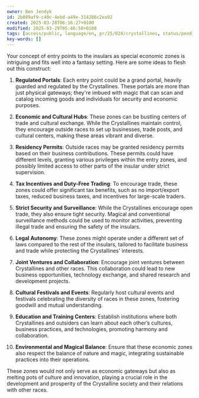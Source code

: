 ```yaml
---
owner: Ben Jendyk
id: 2b089af9-c40c-4ebd-a49e-314286c2ea92
created: 2025-03-28T06:16:27+0100
modified: 2025-03-29T05:46:50+0100
tags: [access/public, language/en, pr/25/028/crystallines, status/pending]
key-words: []
---
```


Your concept of entry points to the insulars as special economic zones is intriguing and fits well into a fantasy setting. Here are some ideas to flesh out this construct:

1. **Regulated Portals**: Each entry point could be a grand portal, heavily guarded and regulated by the Crystallines. These portals are more than just physical gateways; they're imbued with magic that can scan and catalog incoming goods and individuals for security and economic purposes.

2. **Economic and Cultural Hubs**: These zones can be bustling centers of trade and cultural exchange. While the Crystallines maintain control, they encourage outside races to set up businesses, trade posts, and cultural centers, making these areas vibrant and diverse.

3. **Residency Permits**: Outside races may be granted residency permits based on their business contributions. These permits could have different levels, granting various privileges within the entry zones, and possibly limited access to other parts of the insular under strict supervision.

4. **Tax Incentives and Duty-Free Trading**: To encourage trade, these zones could offer significant tax benefits, such as no import/export taxes, reduced business taxes, and incentives for large-scale traders.

5. **Strict Security and Surveillance**: While the Crystallines encourage open trade, they also ensure tight security. Magical and conventional surveillance methods could be used to monitor activities, preventing illegal trade and ensuring the safety of the insulars.

6. **Legal Autonomy**: These zones might operate under a different set of laws compared to the rest of the insulars, tailored to facilitate business and trade while protecting the Crystallines' interests.

7. **Joint Ventures and Collaboration**: Encourage joint ventures between Crystallines and other races. This collaboration could lead to new business opportunities, technology exchange, and shared research and development projects.

8. **Cultural Festivals and Events**: Regularly host cultural events and festivals celebrating the diversity of races in these zones, fostering goodwill and mutual understanding.

9. **Education and Training Centers**: Establish institutions where both Crystallines and outsiders can learn about each other’s cultures, business practices, and technologies, promoting harmony and collaboration.

10. **Environmental and Magical Balance**: Ensure that these economic zones also respect the balance of nature and magic, integrating sustainable practices into their operations.

These zones would not only serve as economic gateways but also as melting pots of culture and innovation, playing a crucial role in the development and prosperity of the Crystalline society and their relations with other races.